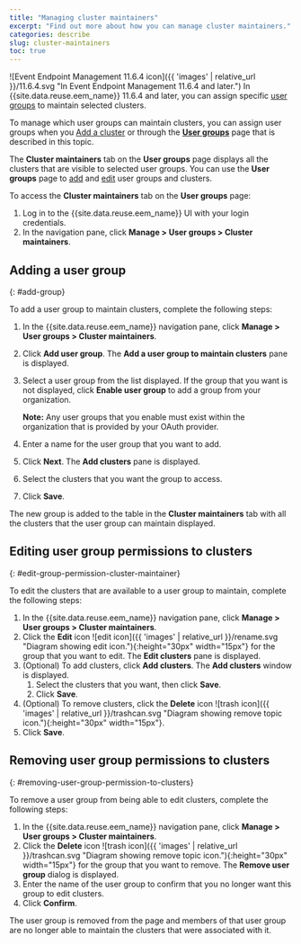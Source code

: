 ```yaml
---
title: "Managing cluster maintainers"
excerpt: "Find out more about how you can manage cluster maintainers."
categories: describe
slug: cluster-maintainers
toc: true
---
```


![Event Endpoint Management 11.6.4 icon]({{ 'images' | relative_url }}/11.6.4.svg "In Event Endpoint Management 11.6.4 and later.") In {{site.data.reuse.eem_name}} 11.6.4 and later, you can assign specific [user groups](../../about/key-concepts/#user-groups) to maintain selected clusters.

To manage which user groups can maintain clusters, you can assign user groups when you [Add a cluster](../../administering/managing-clusters/#add-cluster) or through the [**User groups**](#add-group) page that is described in this topic.

The **Cluster maintainers** tab on the **User groups** page displays all the clusters that are visible to selected user groups. You can use the **User groups** page to [add](#add-group) and [edit](#edit-group-visible-event-sources) user groups and clusters.

To access the **Cluster maintainers** tab on the **User groups** page:

1. Log in to the {{site.data.reuse.eem_name}} UI with your login credentials.
1. In the navigation pane, click **Manage > User groups > Cluster maintainers**.

## Adding a user group
{: #add-group}

To add a user group to maintain clusters, complete the following steps:

1. In the {{site.data.reuse.eem_name}} navigation pane, click **Manage > User groups > Cluster maintainers**.
1. Click **Add user group**. The **Add a user group to maintain clusters** pane is displayed.   
1. Select a user group from the list displayed. If the group that you want is not displayed, click **Enable user group** to add a group from your organization.  

   **Note:** Any user groups that you enable must exist within the organization that is provided by your OAuth provider.
1. Enter a name for the user group that you want to add.
1. Click **Next**. The **Add clusters** pane is displayed.
1. Select the clusters that you want the group to access. 
1. Click **Save**. 

The new group is added to the table in the **Cluster maintainers** tab with all the clusters that the user group can maintain displayed.

## Editing user group permissions to clusters
{: #edit-group-permission-cluster-maintainer}

To edit the clusters that are available to a user group to maintain, complete the following steps:

1. In the {{site.data.reuse.eem_name}} navigation pane, click **Manage > User groups > Cluster maintainers**.
1. Click the **Edit** icon ![edit icon]({{ 'images' | relative_url }}/rename.svg "Diagram showing edit icon."){:height="30px" width="15px"} for the group that you want to edit. The **Edit clusters** pane is displayed.
1. (Optional) To add clusters, click **Add clusters**. The **Add clusters** window is displayed.
   1. Select the clusters that you want, then click **Save**.   
   1. Click **Save**. 
1. (Optional) To remove clusters, click the **Delete** icon ![trash icon]({{ 'images' | relative_url }}/trashcan.svg "Diagram showing remove topic icon."){:height="30px" width="15px"}.
1. Click **Save**.

## Removing user group permissions to clusters
{: #removing-user-group-permission-to-clusters}

To remove a user group from being able to edit clusters, complete the following steps:

1. In the {{site.data.reuse.eem_name}} navigation pane, click **Manage > User groups > Cluster maintainers**.
1. Click the **Delete** icon ![trash icon]({{ 'images' | relative_url }}/trashcan.svg "Diagram showing remove topic icon."){:height="30px" width="15px"} for the group that you want to remove. The **Remove user group** dialog is displayed.
1. Enter the name of the user group to confirm that you no longer want this group to edit clusters.
1. Click **Confirm**.

The user group is removed from the page and members of that user group are no longer able to maintain the clusters that were associated with it.
